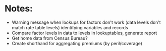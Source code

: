 # Notes:
* Warning message when lookups for factors don't work (data levels don't match rate table levels) identifying variables and records
* Compare factor levels in data to levels in lookuptables, generate report
* Get home data from Census Bureau?
* Create shorthand for aggregating premiums (by peril/coverage)
